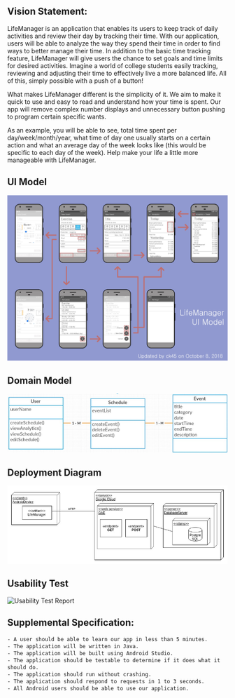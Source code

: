 ## Vision Statement:

LifeManager is an application that enables its users to keep track of daily activities and review their day by tracking their time. With our application, users will be able to analyze the way they spend their time in order to find ways to better manage their time. In addition to the basic time tracking feature, LifeManager will give users the chance to set goals and time limits for desired activities. Imagine a world of college students easily tracking, reviewing and adjusting their time to effectively live a more balanced life. All of this, simply possible with a push of a button!

What makes LifeManager different is the simplicity of it. We aim to make it quick to use and easy to read and understand how your time is spent. Our app will remove complex number displays and unnecessary button pushing to program certain specific wants.

As an example, you will be able to see, total time spent per day/week/month/year, what time of day one usually starts on a certain action and what an average day of the week looks like (this would be specific to each day of the week). Help make your life a little more manageable with LifeManager.

## UI Model
![UI Model](uimodel.jpg)


## Domain Model
![Domain Model](domainModel.jpg)

## Deployment Diagram
![Deployment Diagram](deploymentdiagram.jpg)

## Usability Test
![Usability Test Report](Usability_Test_Report.jpg)


## Supplemental Specification:
    - A user should be able to learn our app in less than 5 minutes.
    - The application will be written in Java.
    - The application will be built using Android Studio.
    - The application should be testable to determine if it does what it should do.
    - The application should run without crashing.
    - The application should respond to requests in 1 to 3 seconds.
    - All Android users should be able to use our application.
